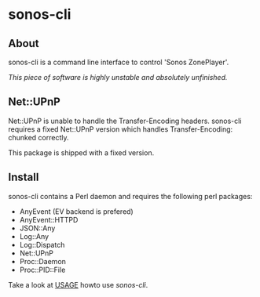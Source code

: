 sonos-cli
=========

About
-----

sonos-cli is a command line interface to control 'Sonos ZonePlayer'.

*This piece of software is highly unstable and absolutely unfinished.*


Net::UPnP
---------

Net::UPnP is unable to handle the Transfer-Encoding headers. sonos-cli requires
a fixed Net::UPnP version which handles Transfer-Encoding: chunked correctly.

This package is shipped with a fixed version.


Install
-------

sonos-cli contains a Perl daemon and requires the following perl packages:
* AnyEvent (EV backend is prefered)
* AnyEvent::HTTPD
* JSON::Any
* Log::Any
* Log::Dispatch
* Net::UPnP
* Proc::Daemon
* Proc::PID::File

Take a look at [USAGE](USAGE.md) howto use *sonos-cli*.

